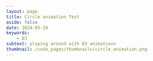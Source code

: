 ```yaml
---
layout: page
title: Circle animation Test
aside: false
date: 2024-05-20
keywords:
    - D3
subtext: playing around with D3 animations
thumbnail: /code_pages/thumbnails/circle_animation.png
---
```



<script setup>
import newAnimation from "/components/graphs/newAnimation.vue";
</script>

<FigureTitle title='D3 circle animation'/>
<D3PlotContainer>
<newAnimation/>
</D3PlotContainer>



